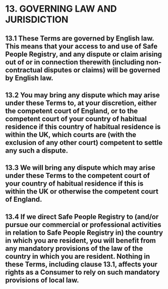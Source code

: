 # 13. GOVERNING LAW AND JURISDICTION

## 13.1 These Terms are governed by English law. This means that your access to and use of Safe People Registry, and any dispute or claim arising out of or in connection therewith (including non-contractual disputes or claims) will be governed by English law.

## 13.2 You may bring any dispute which may arise under these Terms to, at your discretion, either the competent court of England, or to the competent court of your country of habitual residence if this country of habitual residence is within the UK, which courts are (with the exclusion of any other court) competent to settle any such a dispute.

## 13.3 We will bring any dispute which may arise under these Terms to the competent court of your country of habitual residence if this is within the UK or otherwise the competent court of England.

## 13.4 If we direct Safe People Registry to (and/or pursue our commercial or professional activities in relation to Safe People Registry in) the country in which you are resident, you will benefit from any mandatory provisions of the law of the country in which you are resident. Nothing in these Terms, including clause 13.1, affects your rights as a Consumer to rely on such mandatory provisions of local law.
